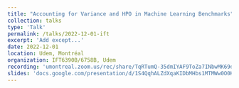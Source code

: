 ```yaml
---
title: "Accounting for Variance and HPO in Machine Learning Benchmarks"
collection: talks
type: 'Talk'
permalink: /talks/2022-12-01-ift
excerpt: 'Add except...'
date: 2022-12-01
location: Udem, Montréal
organization: IFT6390B/6758B, Udem
recording: 'umontreal.zoom.us/rec/share/TqRTumQ-35dmIYAF9ToZa7INbwMK69dgFMxXGU4QMHVPxxDm5g80Dc9SdB6rbVwI.a9AELKeBMyvz5GHi"'
slides: 'docs.google.com/presentation/d/1S4QqhALZdXqaKIDbMHbs1MTMWw0O0KJES_dBjx3GY60/edit?usp=sharing'
---
```

